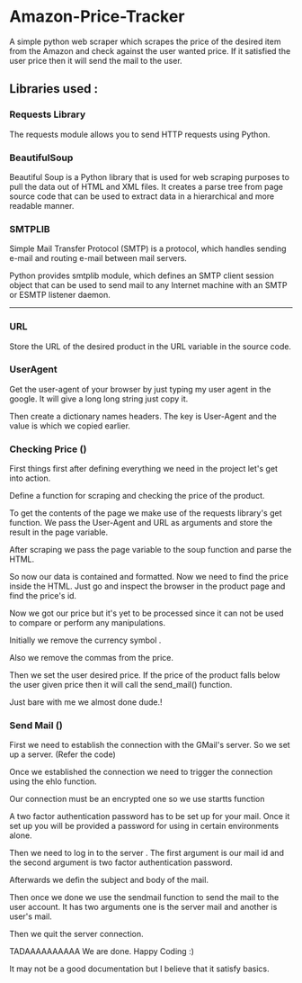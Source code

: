 # Amazon-Price-Tracker
A simple python web scraper which scrapes the price of the desired item from the Amazon and check against the user wanted price. If it satisfied the user price then it will send the mail to the user. 

## Libraries used :
  
  
### Requests Library
  The requests module allows you to send HTTP requests using Python.
  
### BeautifulSoup
  Beautiful Soup is a Python library that is used for web scraping purposes to pull the data out of HTML and XML files. It creates a parse tree from page source code that can be used to extract data in a hierarchical and more readable manner.

### SMTPLIB
  Simple Mail Transfer Protocol (SMTP) is a protocol, which handles sending e-mail and routing e-mail between mail servers.

  Python provides smtplib module, which defines an SMTP client session object that can be used to send mail to any Internet machine with an SMTP or ESMTP listener daemon.
  
--------------------------------------------------------------------------------------------------------------------------------------------------------------------------------

 ### URL
  Store the URL of the desired product in the URL variable in the source code.
  
 ### UserAgent 
  Get the user-agent of your browser by just typing my user agent in the google. It will give a long long string just copy it. 
  
  Then create a dictionary names headers. The key is User-Agent and the value is which we copied earlier.
  
 ### Checking Price ()
 
 First things first after defining everything we need in the project let's get into action. 
 
 Define a function for scraping and checking the price of the product.
 
 To get the contents of the page we make use of the requests library's get function. We pass the User-Agent and URL as arguments and store the result in the page variable.
 
 After scraping we pass the page variable to the soup function and parse the HTML.
 
 So now our data is contained and formatted. Now we need to find the price inside the HTML. Just go and inspect the browser in the product page and find the price's id.
 
 Now we got our price but it's yet to be processed since it can not be used to compare or perform any manipulations.
 
 Initially we remove the currency symbol .
 
 Also we remove the commas from the price.
 
 Then we set the user desired price. If the price of the product falls below the user given price then it will call the send_mail() function.
 
 Just bare with me we almost done dude.!
 
 ### Send Mail ()
 
 First we need to establish the connection with the GMail's server. So we set up a server. (Refer the code)
 
 Once we established the connection we need to trigger the connection using the ehlo function.
 
 Our connection must be an encrypted one so we use startts function
 
 A two factor authentication password has to be set up for your mail. Once it set up you will be provided a password for using in certain environments alone. 
 
 Then we need to log in to the server . The first argument is our mail id and the second argument is two factor authentication password.
 
 Afterwards we defin the subject and body of the mail.
 
 Then once we done we use the sendmail function to send the mail to the user account. It has two arguments one is the server mail and another is user's mail.
 
 Then we quit the server connection.
 
TADAAAAAAAAAA We are done. Happy Coding :)

It may not be a good documentation but I believe that it satisfy basics. 
 
 

